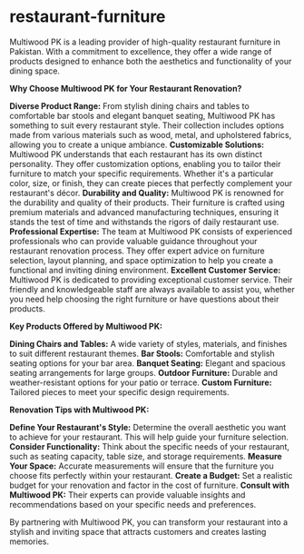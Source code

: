 # restaurant-furniture

Multiwood PK is a leading provider of high-quality restaurant furniture in Pakistan. With a commitment to excellence, they offer a wide range of products designed to enhance both the aesthetics and functionality of your dining space.

**Why Choose Multiwood PK for Your Restaurant Renovation?**

**Diverse Product Range:** From stylish dining chairs and tables to comfortable bar stools and elegant banquet seating, Multiwood PK has something to suit every restaurant style. Their collection includes options made from various materials such as wood, metal, and upholstered fabrics, allowing you to create a unique ambiance.
**Customizable Solutions:** Multiwood PK understands that each restaurant has its own distinct personality. They offer customization options, enabling you to tailor their furniture to match your specific requirements. Whether it's a particular color, size, or finish, they can create pieces that perfectly complement your restaurant's décor.
**Durability and Quality:** Multiwood PK is renowned for the durability and quality of their products. Their furniture is crafted using premium materials and advanced manufacturing techniques, ensuring it stands the test of time and withstands the rigors of daily restaurant use.
**Professional Expertise:** The team at Multiwood PK consists of experienced professionals who can provide valuable guidance throughout your restaurant renovation process. They offer expert advice on furniture selection, layout planning, and space optimization to help you create a functional and inviting dining environment.
**Excellent Customer Service:** Multiwood PK is dedicated to providing exceptional customer service. Their friendly and knowledgeable staff are always available to assist you, whether you need help choosing the right furniture or have questions about their products.

**Key Products Offered by Multiwood PK:**

**Dining Chairs and Tables:** A wide variety of styles, materials, and finishes to suit different restaurant themes.
**Bar Stools:** Comfortable and stylish seating options for your bar area.
**Banquet Seating:** Elegant and spacious seating arrangements for large groups.
**Outdoor Furniture:** Durable and weather-resistant options for your patio or terrace.
**Custom Furniture:** Tailored pieces to meet your specific design requirements.

**Renovation Tips with Multiwood PK:**

**Define Your Restaurant's Style:** Determine the overall aesthetic you want to achieve for your restaurant. This will help guide your furniture selection.
**Consider Functionality:** Think about the specific needs of your restaurant, such as seating capacity, table size, and storage requirements.
**Measure Your Space:** Accurate measurements will ensure that the furniture you choose fits perfectly within your restaurant.
**Create a Budget:** Set a realistic budget for your renovation and factor in the cost of furniture.
**Consult with Multiwood PK:** Their experts can provide valuable insights and recommendations based on your specific needs and preferences.

By partnering with Multiwood PK, you can transform your restaurant into a stylish and inviting space that attracts customers and creates lasting memories.
